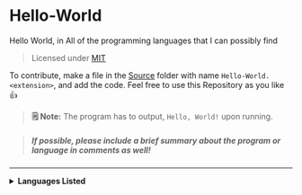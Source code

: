 # Hello-World
 Hello World, in All of the programming languages that I can possibly find 

> Licensed under [MIT](https://github.com/Spidermath/Hello-World/blob/main/LICENSE)<br>

To contribute, make a file in the [Source](https://github.com/Spidermath/Hello-World/tree/main/Source) folder with name `Hello-World.<extension>`, and add the code. Feel free to use this Repository as you like 👍 

> **🗒 Note:** The program has to output, `Hello, World!` upon running.

> ##### If possible, please include a brief summary about the program or language in comments as well!
<hr>
<details>
<summary><b>Languages Listed</b></summary>

<i>

- [C](https://github.com/SpiderMath/Hello-World/blob/main/Source/Hello-World.c)
- [C++](https://github.com/SpiderMath/Hello-World/blob/main/Source/Hello-World.cpp)
- [CoffeeScript](https://github.com/SpiderMath/Hello-World/blob/main/Source/Hello-World.coffee)
- [JavaScript](https://github.com/SpiderMath/Hello-World/blob/main/Source/Hello-World.js)
- [Python](https://github.com/SpiderMath/Hello-World/blob/main/Source/Hello-World.py)
- [Rust](https://github.com/SpiderMath/Hello-World/blob/main/Source/Hello-World.rs)
- [Shell Script](https://github.com/SpiderMath/Hello-World/blob/main/Source/Hello-World.sh)
- [TypeScript](https://github.com/SpiderMath/Hello-World/blob/main/Source/Hello-World.ts)
</i>
</details>